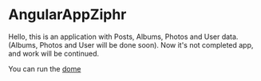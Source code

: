 # AngularAppZiphr

Hello, this is an application with Posts, Albums, Photos and User data. (Albums, Photos and User will be done soon).
Now it's not completed app, and work will be continued.

You can run the [dome](https://angular-app-3c854.web.app/)

